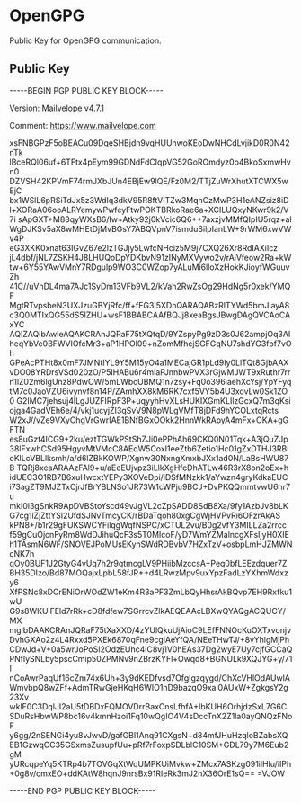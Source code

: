 # OpenGPG
Public Key for OpenGPG communication.

## Public Key

-----BEGIN PGP PUBLIC KEY BLOCK-----

Version: Mailvelope v4.7.1

Comment: https://www.mailvelope.com

xsFNBGPzF5oBEACu09DqeSHBjdn9vqHUUnwoKEoDwNHCdLvjikD0R0N42nTk
lBceRQl06uf+6TFtx4pEym99GDNdFdCIqpVG52GoROmdyz0o4BkoSxmwHvn0
DZVSH42KPVmF74rmJXbJUn4EBjEw9lQE/Fz0M2/TTjZuWrXhutXTCWX5wEjC
bx1WSlL6pRSiTdJx5z3WdIq3dkV95R8ftVITZw3MqhCzMwP3H1eANZsiz8iD
l+XORaA06ooALRYemywPwfeyFtwPOKTBRkoRae6a+XCILUQxyNKwr9k2/V7i
sApGXT+M88qyWXsB6/Iw+Atky92j0kVcic6Q6++7axzjvMMfQIpIU5rqz+al
WgDJKSv5aX8wMHEtDjMvBGsY7ABQVpnV7ismduSilpIanLW+9rWM6xwVWv4P
eG3XKK0xnat63IGvZ67e2lzTGJjy5LwfcNHciz5M9j7CXQ26Xr8RdIAXiIcz
jL4dbf/jNL7ZSKH4J8LHUQoDpYDKbvN91zINyMXVywo2v/rAlVfeow2Ra+kW
tw+6Y55YAwVMnY7RDgulp9WO3C0WZop7yALuMi6lloXzHokKJioyfWGuuvZh
41C//uVnDL4ma7AJc1SyDm13VFb9VL2/kVah2RwZsOg29HdNg5r0xek/YMQF
MgtRTvpsbeN3UXJzuGBYjRfc/ff+fEG3I5XDnQARAQABzRlTYWd5bmJlayA8
c3Q0MTIxQG55dS5lZHU+wsF1BBABCAAfBQJj8xeaBgsJBwgDAgQVCAoCAxYC
AQIZAQIbAwIeAQAKCRAnJQRaF75tXQtqD/9YZspyPg9zD3s0J62ampjOq3Al
heqYbVc0BFWVlOfcMr3+aP1HPOl09+nZomMfhcjSGFGqNU7shdYG3fpf7vOh
GPeAcPTHt8x0mF7JMNtIYL9Y5M15yO4a1MECajGR1pLd9Iy0LlTQt8GjbAAX
vDO08YRDrsVSd020zO/P5IHABu6r4mlaPJnnbwPVX3rGjwMJWT9xRuthr7rr
n1lZ02m6lgUnz8PdwOW/5mLWbcUBMQ1n7zsy+Fq0o396iaehXcYsj/YpYFyq
tM7c0JaoVZU6ivynvf8n14P/ZAmhXX8kM6RK7cxf5VY5b4U3xovLw0Sk1ZO0
G2IMC7jehsuj4lLgJUZFIRpF3P+uqyyhHvXLsHUKIXGmKLIlzGcxQ7m3qKsi
ojga4GadVEh6e/4/vkj1ucyjZI3qSvV9N8pWLgVMfT8jDFd9hYCOLxtqRcts
W2xJ//vZe9VXyChgVrGwrIAE1BNfBGxOOkk2HnnWkRAoyA4mFx+OKA+gGFTN
es8uGzt4ICG9+2ku/eztTGWkPStShZJi0ePPhAh69CKQ0N01Tqk+A3jQuZJp
38lFxwhCSd95HgyvMtVMcC8AEqW5CoxI1eeZtb6Zetio1Hc01gZxDTHJ3RBi
oKlLcVBLlksmh/a/d6lZBkKOWP/Xgnw30NxngXmxbJXx1ad0N/LaBsHWU87B
TQRj8xeaARAAzFAl9+u/aEeEUjvpz3iLlkXgHfcDhATLw46R3rX8on2oEx+h
idUEC3O1RB7B6xuHwcxtYEPy3XOVeDpi/iDSfMNzkk1/aYwzn4gryKdkaEUC
i73agZT9MJZTxCjrJfBrYBLNSo1JR73W1cWPju9BCJ+DvPKQQmmtvwU6nr7u
mkI0l3gSnkR9ApDVBStoYscd49vJgVL2cZpSADD8SdB8Xa/9fy1AzbJv8bLK
G7cg1lZjZttYSl2UfdSJNvTmcyCK/rBDaTqoh80xgCgWjHVPvRi6OFzrAkAS
kPN8+/b1r29gFUKSWCYFilqgWqfNSPC/xCTUL2vu/B0g2vfY3MILLZa2rrcc
f59gCuOjcnFyRm8WdDJihuQcF3s5T0MIcoF/yD7WmYZMalncgXFsIjyH0XIE
h1TAsmN6WF/SNOVEJPoMUsEKynSWdRDBvbV7HZxTzV+osbpLmHJZMWNcNK7h
qOy0BUF1J2GtyG4vUq7h2r9qtmcgLV9PHiibMzccsA+Peq0bfLEEzdquer7Z
BH35DIzo/Bd87MOQajxLpbL58fJR++d4LRwzMpv9uxYpzFadLzYXhmWdxzy6
XfPSNc8xDCrENiOrWOdZW1eKm4R3aPF3ZmLbQyHhsrAkBQvp7EH9Rxfku1wU
G9s8WKUlFEld7rRk+cD8fdfew7SGrrcvZlkAEQEAAcLBXwQYAQgACQUCY/MX
mgIbDAAKCRAnJQRaF75tXaXXD/4zYUlQkuUjAioC9LEfFNNOcKuOXTxvonjv
DvhGXAo2z4L4Rxxd5PXEk6870qFne9cglAeYfQA/NEeTHwTJ/+8vYhlgMjPh
CDwJd+V+0a5wrJoPoSI2OdzEUhc4iC8vj1V0hEAs37Dg2wyE7Uy7cjfGCCaQ
PNflySNLby5pscCmip50ZPMNv9nZBrzKYFl+Owqd8+BGNULk9XQJYG+y/71I
nCoAwrPaqUf16cZm74x6Uh+3y9dKEDfvsd7OfgIgzqygd/ChXcVHlOdAUwlA
WmvbpQ8wZFf+AdmTRwGjeHKqH6WIO1nD9bazqO9xai0AUxW+ZgkgsY2g23Xv
wklF0C3DqlJI2aU5tDBDxFQMOVDrrBaxCnsLfhfA+IbKUH6OrhjdzSxL7G6C
SDuRsHbwWP8bc16v4kmnHzoi1Fq10wQgIO4V4sDccTnX2Z1la0ayQNQzFNoF
y6gg/2nSENGi4yu8vJwvD/gafGBl1Anq91CXgsN+d84mfJHuHzqloBZabsXQ
EB1GzwqCC35GSxmsZusupfUu+pRf7rFoxpSDLblC10SM+GDL79y7M6Eub2gM
yURcqpeYq5KTRp4b7TOVGqXtWqUMPKUiMvkw+ZMcx7ASKzg091ilHIu/iIPh
+0g8v/cmxEO+ddKAtW8hqnJ9nrsBx91RIeRk3mJ2nX36OrE1sQ==
=VJOW

-----END PGP PUBLIC KEY BLOCK-----
